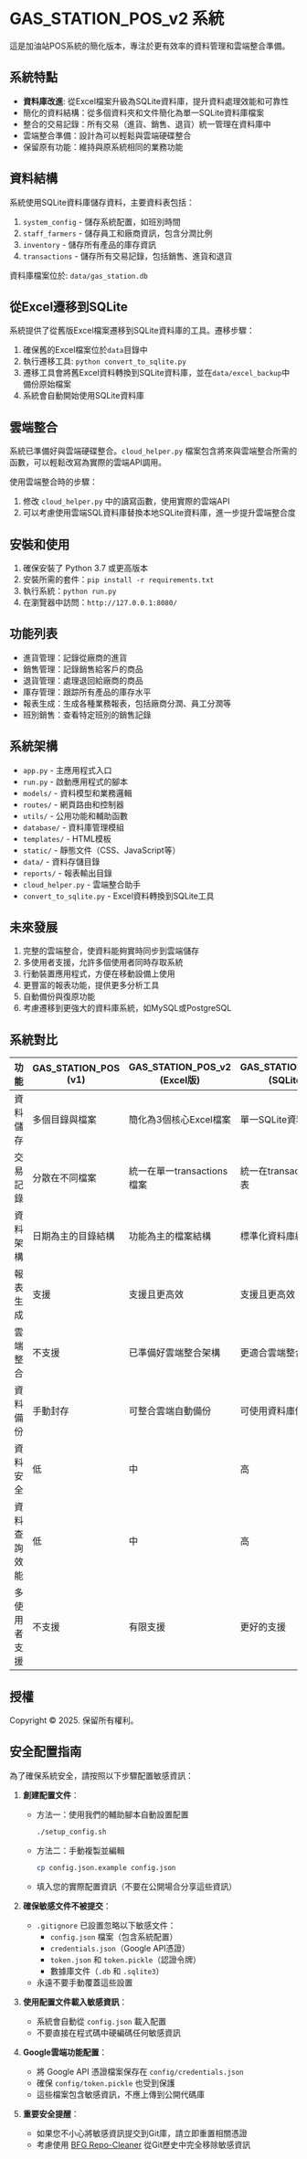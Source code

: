 # GAS_STATION_POS_v2 系統

這是加油站POS系統的簡化版本，專注於更有效率的資料管理和雲端整合準備。

## 系統特點

- **資料庫改進**: 從Excel檔案升級為SQLite資料庫，提升資料處理效能和可靠性
- 簡化的資料結構：從多個資料夾和文件簡化為單一SQLite資料庫檔案
- 整合的交易記錄：所有交易（進貨、銷售、退貨）統一管理在資料庫中
- 雲端整合準備：設計為可以輕鬆與雲端硬碟整合
- 保留原有功能：維持與原系統相同的業務功能

## 資料結構

系統使用SQLite資料庫儲存資料，主要資料表包括：

1. `system_config` - 儲存系統配置，如班別時間
2. `staff_farmers` - 儲存員工和廠商資訊，包含分潤比例
3. `inventory` - 儲存所有產品的庫存資訊
4. `transactions` - 儲存所有交易記錄，包括銷售、進貨和退貨

資料庫檔案位於: `data/gas_station.db`

## 從Excel遷移到SQLite

系統提供了從舊版Excel檔案遷移到SQLite資料庫的工具。遷移步驟：

1. 確保舊的Excel檔案位於`data`目錄中
2. 執行遷移工具: `python convert_to_sqlite.py`
3. 遷移工具會將舊Excel資料轉換到SQLite資料庫，並在`data/excel_backup`中備份原始檔案
4. 系統會自動開始使用SQLite資料庫

## 雲端整合

系統已準備好與雲端硬碟整合。`cloud_helper.py` 檔案包含將來與雲端整合所需的函數，可以輕鬆改寫為實際的雲端API調用。

使用雲端整合時的步驟：

1. 修改 `cloud_helper.py` 中的讀寫函數，使用實際的雲端API
2. 可以考慮使用雲端SQL資料庫替換本地SQLite資料庫，進一步提升雲端整合度

## 安裝和使用

1. 確保安裝了 Python 3.7 或更高版本
2. 安裝所需的套件：`pip install -r requirements.txt`
3. 執行系統：`python run.py`
4. 在瀏覽器中訪問：`http://127.0.0.1:8080/`

## 功能列表

- 進貨管理：記錄從廠商的進貨
- 銷售管理：記錄銷售給客戶的商品
- 退貨管理：處理退回給廠商的商品
- 庫存管理：跟踪所有產品的庫存水平
- 報表生成：生成各種業務報表，包括廠商分潤、員工分潤等
- 班別銷售：查看特定班別的銷售記錄

## 系統架構

- `app.py` - 主應用程式入口
- `run.py` - 啟動應用程式的腳本
- `models/` - 資料模型和業務邏輯
- `routes/` - 網頁路由和控制器
- `utils/` - 公用功能和輔助函數
- `database/` - 資料庫管理模組
- `templates/` - HTML模板
- `static/` - 靜態文件（CSS、JavaScript等）
- `data/` - 資料存儲目錄
- `reports/` - 報表輸出目錄
- `cloud_helper.py` - 雲端整合助手
- `convert_to_sqlite.py` - Excel資料轉換到SQLite工具

## 未來發展

1. 完整的雲端整合，使資料能夠實時同步到雲端儲存
2. 多使用者支援，允許多個使用者同時存取系統
3. 行動裝置應用程式，方便在移動設備上使用
4. 更豐富的報表功能，提供更多分析工具
5. 自動備份與復原功能
6. 考慮遷移到更強大的資料庫系統，如MySQL或PostgreSQL

## 系統對比

| 功能 | GAS_STATION_POS (v1) | GAS_STATION_POS_v2 (Excel版) | GAS_STATION_POS_v2 (SQLite版) |
|------|---------------------|---------------------------|---------------------------|
| 資料儲存 | 多個目錄與檔案 | 簡化為3個核心Excel檔案 | 單一SQLite資料庫 |
| 交易記錄 | 分散在不同檔案 | 統一在單一transactions檔案 | 統一在transactions資料表 |
| 資料架構 | 日期為主的目錄結構 | 功能為主的檔案結構 | 標準化資料庫結構 |
| 報表生成 | 支援 | 支援且更高效 | 支援且更高效 |
| 雲端整合 | 不支援 | 已準備好雲端整合架構 | 更適合雲端整合 |
| 資料備份 | 手動封存 | 可整合雲端自動備份 | 可使用資料庫備份機制 |
| 資料安全 | 低 | 中 | 高 |
| 資料查詢效能 | 低 | 中 | 高 |
| 多使用者支援 | 不支援 | 有限支援 | 更好的支援 |

## 授權

Copyright © 2025. 保留所有權利。

## 安全配置指南

為了確保系統安全，請按照以下步驟配置敏感資訊：

1. **創建配置文件**：
   - 方法一：使用我們的輔助腳本自動設置配置
     ```bash
     ./setup_config.sh
     ```
   - 方法二：手動複製並編輯
     ```bash
     cp config.json.example config.json
     ```
   - 填入您的實際配置資訊（不要在公開場合分享這些資訊）

2. **確保敏感文件不被提交**：
   - `.gitignore` 已設置忽略以下敏感文件：
     - `config.json` 檔案（包含系統配置）
     - `credentials.json`（Google API憑證）
     - `token.json` 和 `token.pickle`（認證令牌）
     - 數據庫文件（`.db` 和 `.sqlite3`）
   - 永遠不要手動覆蓋這些設置

3. **使用配置文件載入敏感資訊**：
   - 系統會自動從 `config.json` 載入配置
   - 不要直接在程式碼中硬編碼任何敏感資訊

4. **Google雲端功能配置**：
   - 將 Google API 憑證檔案保存在 `config/credentials.json`
   - 確保 `config/token.pickle` 也受到保護
   - 這些檔案包含敏感資訊，不應上傳到公開代碼庫

5. **重要安全提醒**：
   - 如果您不小心將敏感資訊提交到Git庫，請立即重置相關憑證
   - 考慮使用 [BFG Repo-Cleaner](https://rtyley.github.io/bfg-repo-cleaner/) 從Git歷史中完全移除敏感資訊
